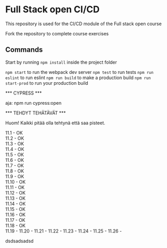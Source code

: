 # Full Stack open CI/CD

This repository is used for the CI/CD module of the Full stack open course

Fork the repository to complete course exercises

## Commands

Start by running `npm install` inside the project folder

`npm start` to run the webpack dev server
`npm test` to run tests
`npm run eslint` to run eslint
`npm run build` to make a production build
`npm run start-prod` to run your production build

*** CYPRESS ***

aja: npm run cypress:open

*** TEHDYT TEHÄTÄVÄT ***

Huom! Kaikki pitää olla tehtynä että saa pisteet.

11.1 - OK\
11.2 - OK\
11.3 - OK\
11.4 - OK\
11.5 - OK\
11.6 - OK\
11.7 - OK\
11.8 - OK\
11.9 - OK\
11.10 - OK\
11.11 - OK\
11.12 - OK\
11.13 - OK\
11.14 - OK\
11.15 - OK\
11.16 - OK\
11.17 - OK\
11.18 - OK\
11.19 - 
11.20 - 
11.21 - 
11.22 - 
11.23 - 
11.24 - 
11.25 - 
11.26 - 

dsdsadsadsd